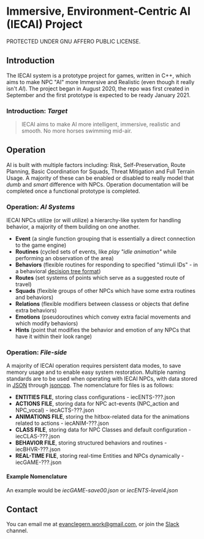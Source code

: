 # Immersive, Environment-Centric AI  (IECAI) Project
PROTECTED UNDER GNU AFFERO PUBLIC LICENSE.
## Introduction
The IECAI system is a prototype project for games, written in C++, which aims to make NPC "AI" more Immersive and Realistic (even though it really isn't _AI_). The project began in August 2020, the repo was first created in September and the first prototype is expected to be ready January 2021. 

### Introduction: _Target_
> IECAI aims to make AI more intelligent, immersive, realistic and smooth. No more horses swimming mid-air.

## Operation
AI is built with multiple factors including: Risk, Self-Preservation, Route Planning, Basic Coordination for Squads, Threat Mitigation and Full Terrain Usage. A majority of these can be enabled or disabled to really model that *dumb* and *smart* difference with NPCs. Operation documentation will be completed once a functional prototype is completed.
  
### Operation: _AI Systems_
IECAI NPCs utilize (or will utilize) a hierarchy-like system for handling behavior, a majority of them building on one another.
  - **Event** (a single function grouping that is essentially a direct connection to the game engine)
  - **Routines** (cycled sets of events, like _play "idle animation"_ while performing an observation of the area)
  - **Behaviors** (flexible routines for responding to specified "stimuli IDs" - in a behavioral [decision tree format](https://en.wikipedia.org/wiki/Decision_tree "Wikipedia Page"))
  - **Routes** (set systems of points which serve as a suggested route of travel)
  - **Squads** (flexible groups of other NPCs which have some extra routines and behaviors)
  - **Relations** (flexible modifiers between classess or objects that define extra behaviors)
  - **Emotions** (pseudoroutines which convey extra facial movements and which modify behaviors)
  - **Hints** (point that modifies the behavior and emotion of any NPCs that have it within their look range)

### Operation: _File-side_
A majority of IECAI operation requires persistent data modes, to save memory usage and to enable easy system restoration. Multiple naming standards are to be used when operating with IECAI NPCs, with data stored in [JSON](https://en.wikipedia.org/wiki/JSON) through [jsoncpp](https://github.com/open-source-parsers/jsoncpp). The nomenclature for files is as follows:
  - **ENTITIES FILE**, storing class configurations - iecENTS-???.json
  - **ACTIONS FILE**, storing data for NPC act-events (NPC_action and NPC_vocal) - iecACTS-???.json
  - **ANIMATIONS FILE**, storing the hitbox-related data for the animations related to actions - iecANIM-???.json
  - **CLASS FILE**, storing data for NPC Classes and default configuration - iecCLAS-???.json
  - **BEHAVIOR FILE**, storing structured behaviors and routines - iecBHVR-???.json
  - **REAL-TIME FILE**, storing real-time Entities and NPCs dynamically - iecGAME-???.json
#### Example Nomenclature
An example would be *iecGAME-save00.json* or *iecENTS-level4.json*

## Contact
You can email me at evanclegern.work@gmail.com, or join the [Slack](https://iecai.slack.com) channel.
